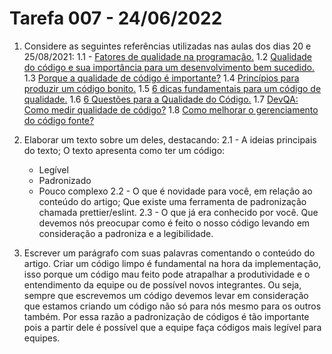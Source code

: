 # Tarefa 007 - 24/06/2022

1. Considere as seguintes referências utilizadas nas aulas dos dias 20 e 25/08/2021:
   1.1 - [Fatores de qualidade na programação.](https://www.devmedia.com.br/fatores-de-qualidade-na-programacao/29780)
   1.2 [Qualidade do código e sua importância para um desenvolvimento bem sucedido.](https://bring.com.br/blog/2019/09/10/qualidade-do-codigo-e-sua-importancia-para-um-desenvolvimento-bem-sucedido/)
   1.3 [Porque a qualidade de código é importante?](https://ezdevs.com.br/porque-a-qualidade-de-codigo-e-importante/)
     1.4 [Princípios para produzir um código bonito.](https://www.profissionaisti.com.br/principios-para-produzir-um-codigo-bonito/)
   1.5 [6 dicas fundamentais para um código de qualidade.](https://www.youtube.com/watch?v=MMAu_1KMcMA)
   1.6 [6 Questões para a Qualidade do Código.](https://vizir.com.br/2016/09/6-questoes-para-a-qualidade-do-codigo-ruby-conf-br-4/)
   1.7 [DevQA: Como medir qualidade de código?](https://kamillaqueiroz.medium.com/devqa-como-medir-qualidade-de-código-6149fada1e)
   1.8 [Como melhorar o gerenciamento do código fonte?](https://gaea.com.br/como-melhorar-o-gerenciamento-de-codigo-fonte/)

2. Elaborar um texto sobre um deles, destacando:
    2.1 - A ideias principais do texto;
    O texto apresenta como ter um código:
    * Legível
    * Padronizado
    * Pouco complexo
    2.2 - O que é novidade para você, em relação ao conteúdo do artigo;
    Que existe uma ferramenta de padronização chamada prettier/eslint.
    2.3 - O que já era conhecido por você.
    Que devemos nós preocupar como é feito o nosso código levando em consideração a padroniza e a legibilidade.
3. Escrever um parágrafo com suas palavras comentando o conteúdo do artigo.
    Criar um código limpo é fundamental na hora da implementação, isso porque um código mau feito pode atrapalhar a produtividade e o entendimento da equipe ou de possível novos integrantes. Ou seja, sempre que escrevemos um código devemos levar em consideração que estamos criando um código não só para nós mesmo para os outros também. Por essa razão a padronização de códigos é tão importante pois a partir dele é possível que a equipe faça códigos mais legível para equipes.
